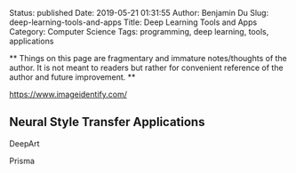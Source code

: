 Status: published
Date: 2019-05-21 01:31:55
Author: Benjamin Du
Slug: deep-learning-tools-and-apps
Title: Deep Learning Tools and Apps
Category: Computer Science
Tags: programming, deep learning, tools, applications

**
Things on this page are fragmentary and immature notes/thoughts of the author.
It is not meant to readers but rather for convenient reference of the author and future improvement.
**


https://www.imageidentify.com/

## Neural Style Transfer Applications 

DeepArt

Prisma
